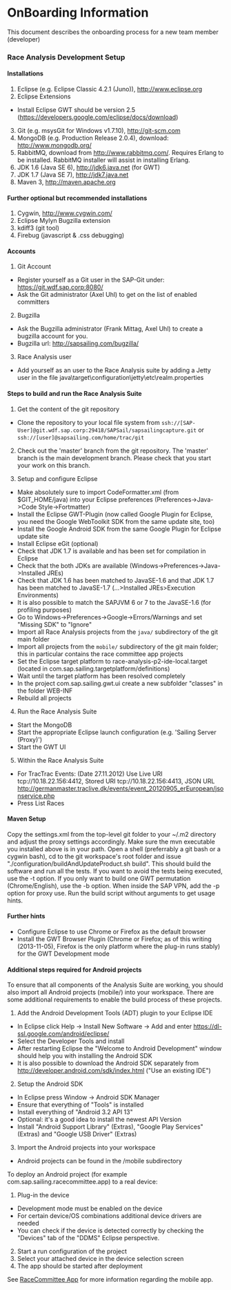 # OnBoarding Information

This document describes the onboarding process for a new team member (developer)

### Race Analysis Development Setup

#### Installations

1. Eclipse (e.g. Eclipse Classic 4.2.1 (Juno)), http://www.eclipse.org
2. Eclipse Extensions
  * Install Eclipse GWT should be version 2.5 (https://developers.google.com/eclipse/docs/download)
3. Git (e.g. msysGit for Windows v1.7.10), http://git-scm.com
4. MongoDB (e.g. Production Release 2.0.4), download: http://www.mongodb.org/
5. RabbitMQ, download from http://www.rabbitmq.com/. Requires Erlang to be installed. RabbitMQ installer will assist in installing Erlang.
6. JDK 1.6 (Java SE 6), http://jdk6.java.net (for GWT)
7. JDK 1.7 (Java SE 7), http://jdk7.java.net
8. Maven 3, http://maven.apache.org

#### Further optional but recommended installations

1. Cygwin, http://www.cygwin.com/
2. Eclipse Mylyn Bugzilla extension
3. kdiff3 (git tool)
4. Firebug (javascript & .css debugging)

#### Accounts

1. Git Account
- Register yourself as a Git user in the SAP-Git under: https://git.wdf.sap.corp:8080/
- Ask the Git administrator (Axel Uhl) to get on the list of enabled committers

2. Bugzilla
- Ask the Bugzilla administrator (Frank Mittag, Axel Uhl) to create a bugzilla account for you.
- Bugzilla url: http://sapsailing.com/bugzilla/

3. Race Analysis user
- Add yourself as an user to the Race Analysis suite by adding a Jetty user in the file
  java\target\configuration\jetty\etc\realm.properties
 
#### Steps to build and run the Race Analysis Suite 
 
1. Get the content of the git repository
- Clone the repository to your local file system from `ssh://[SAP-User]@git.wdf.sap.corp:29418/SAPSail/sapsailingcapture.git`  or `ssh://[user]@sapsailing.com/home/trac/git`
 
2. Check out the 'master' branch from the git repository. The 'master' branch is the main development branch. Please check that you start your work on this branch.

3. Setup and configure Eclipse
  - Make absolutely sure to import CodeFormatter.xml (from $GIT_HOME/java) into your Eclipse preferences (Preferences->Java->Code Style->Fortmatter)
  - Install the Eclipse GWT-Plugin (now called Google Plugin for Eclipse, you need the Google WebToolkit SDK from the same update site, too)
  - Install the Google Android SDK from the same Google Plugin for Eclipse update site
  - Install Eclipse eGit (optional)
  - Check that JDK 1.7 is available and has been set for compilation in Eclipse
  - Check that the both JDKs are available (Windows->Preferences->Java->Installed JREs)
  - Check that JDK 1.6 has been matched to JavaSE-1.6 and that JDK 1.7 has been matched to JavaSE-1.7 (...>Installed JREs>Execution Environments)
  - It is also possible to match the SAPJVM 6 or 7 to the JavaSE-1.6 (for profiling purposes)
  - Go to Windows->Preferences->Google->Errors/Warnings and set "Missing SDK" to "Ignore"
  - Import all Race Analysis projects from the `java/` subdirectory of the git main folder
  - Import all projects from the `mobile/` subdirectory of the git main folder; this in particular contains the race committee app projects
  - Set the Eclipse target platform to race-analysis-p2-ide-local.target (located in com.sap.sailing.targetplatform/definitions)
  - Wait until the target platform has been resolved completely
  - In the project com.sap.sailing.gwt.ui create a new subfolder "classes" in the folder WEB-INF
  - Rebuild all projects

4. Run the Race Analysis Suite
  - Start the MongoDB
  - Start the appropriate Eclipse launch configuration (e.g. 'Sailing Server (Proxy)')
  - Start the GWT UI 

5. Within the Race Analysis Suite
  - For TracTrac Events: (Date 27.11.2012) Use Live URI tcp://10.18.22.156:4412, Stored URI tcp://10.18.22.156:4413, JSON URL  http://germanmaster.traclive.dk/events/event_20120905_erEuropean/jsonservice.php
  - Press List Races

#### Maven Setup
Copy the settings.xml from the top-level git folder to your ~/.m2 directory and adjust the proxy settings accordingly. Make sure the mvn executable you installed above is in your path. Open a shell (preferrably a git bash or a cygwin bash), cd to the git workspace's root folder and issue "./configuration/buildAndUpdateProduct.sh build". This should build the software and run all the tests. If you want to avoid the tests being executed, use the -t option. If you only want to build one GWT permutation (Chrome/English), use the -b option. When inside the SAP VPN, add the -p option for proxy use. Run the build script without arguments to get usage hints.

#### Further hints
- Configure Eclipse to use Chrome or Firefox as the default browser
- Install the GWT Browser Plugin (Chrome or Firefox; as of this writing (2013-11-05), Firefox is the only platform where the plug-in runs stably) for the GWT Development mode

#### Additional steps required for Android projects

To ensure that all components of the Analysis Suite are working, you should also import all Android projects (mobile/) into your workspace. There are some additional requirements to enable the build process of these projects.

1. Add the Android Development Tools (ADT) plugin to your Eclipse IDE
  - In Eclipse click Help -> Install New Software -> Add and enter https://dl-ssl.google.com/android/eclipse/
  - Select the Developer Tools and install
  - After restarting Eclipse the "Welcome to Android Development" window should help you with installing the Android SDK
  - It is also possible to download the Android SDK separately from http://developer.android.com/sdk/index.html ("Use an existing IDE")
2. Setup the Android SDK
  - In Eclipse press Window -> Android SDK Manager
  - Ensure that everything of "Tools" is installed
  - Install everything of "Android 3.2 API 13"
  - Optional: it's a good idea to install the newest API Version
  - Install "Android Support Library" (Extras), "Google Play Services" (Extras) and "Google USB Driver" (Extras)
3. Import the Android projects into your workspace
  - Android projects can be found in the /mobile subdirectory

To deploy an Android project (for example com.sap.sailing.racecommittee.app) to a real device:

1. Plug-in the device
  - Development mode must be enabled on the device
  - For certain device/OS combinations additional device drivers are needed
  - You can check if the device is detected correctly by checking the "Devices" tab of the "DDMS" Eclipse perspective.
2. Start a run configuration of the project
3. Select your attached device in the device selection screen
4. The app should be started after deployment

See [RaceCommittee App](racecommittee-app) for more information regarding the mobile app.